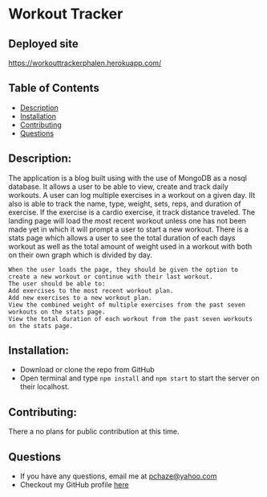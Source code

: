 # Workout Tracker

## Deployed site

https://workouttrackerphalen.herokuapp.com/

## Table of Contents

- [Description](#Description)
- [Installation](#Installation)
- [Contributing](#Contributing)
- [Questions](#Questions)

## Description:

The application is a blog built using with the use of MongoDB as a nosql database. It allows a user to be able to view, create and track daily workouts. A user can log multiple exercises in a workout on a given day. IIt also is able to track the name, type, weight, sets, reps, and duration of exercise. If the exercise is a cardio exercise, it track distance traveled. The landing page will load the most recent workout unless one has not been made yet in which it will prompt a user to start a new workout. There is a stats page which allows a user to see the total duration of each days workout as well as the total amount of weight used in a workout with both on their own graph which is divided by day.

```
When the user loads the page, they should be given the option to create a new workout or continue with their last workout.
The user should be able to:
Add exercises to the most recent workout plan.
Add new exercises to a new workout plan.
View the combined weight of multiple exercises from the past seven workouts on the stats page.
View the total duration of each workout from the past seven workouts on the stats page.

```

## Installation:

- Download or clone the repo from GitHub
- Open terminal and type ```npm install``` and ```npm start``` to start the server on their localhost.

## Contributing:

There a no plans for public contribution at this time.

## Questions

- If you have any questions, email me at pchaze@yahoo.com
- Checkout my GitHub profile [here](https://github.com/PhalenH)

